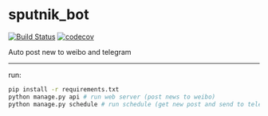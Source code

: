 # sputnik_bot
[![Build Status](https://cloud.drone.io/api/badges/skar404/sputnik_bot/status.svg)](https://cloud.drone.io/skar404/sputnik_bot)
[![codecov](https://codecov.io/gh/skar404/sputnik_bot/branch/master/graph/badge.svg)](https://codecov.io/gh/skar404/sputnik_bot)

Auto post new to weibo and telegram 

---
run: 
```bash
pip install -r requirements.txt
python manage.py api # run web server (post news to weibo)
python manage.py schedule # run schedule (get new post and send to telegram)
```
